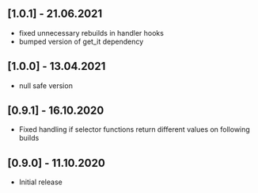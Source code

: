 ## [1.0.1] - 21.06.2021

* fixed unnecessary rebuilds in handler hooks
* bumped version of get_it dependency
## [1.0.0] - 13.04.2021

* null safe version
## [0.9.1] - 16.10.2020

* Fixed handling if selector functions return different values on following builds

## [0.9.0] - 11.10.2020

* Initial release
